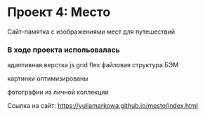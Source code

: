 # Проект 4: Место
Сайт-памятка с изображениями мест для путешествий

### В ходе проекта испольовалась
адаптивная верстка
js
grid
flex
файловая структура БЭМ

картинки оптимизированы

фотографии из личной коллекции

Ссылка на сайт:  https://yuliamarkowa.github.io/mesto/index.html